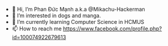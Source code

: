 - 👋 Hi, I’m Phan Đức Mạnh a.k.a @Mikachu-Hackerman 
- 👀 I’m interested in dogs and manga.
- 🌱 I’m currently learning Computer Science in HCMUS 
- 📫 How to reach me https://www.facebook.com/profile.php?id=100074922679613

<!---
Mikachu-Hackerman/Mikachu-Hackerman is a ✨ special ✨ repository because its `README.md` (this file) appears on your GitHub profile.
You can click the Preview link to take a look at your changes.
--->
